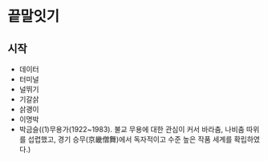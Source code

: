 # 끝말잇기

## 시작
- 데이터
- 터미널
- 널뛰기
- 기갈삵
- 삵괭이
- 이명박
- 박금슬((1)무용가(1922~1983). 불교 무용에 대한 관심이 커서 바라춤, 나비춤 따위를 섭렵했고, 경기 승무(京畿僧舞)에서 독자적이고 수준 높은 작품 세계를 확립하였다.)